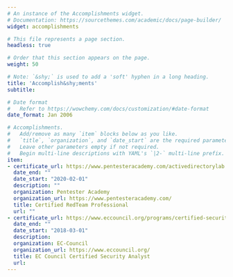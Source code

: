 ```yaml
---
# An instance of the Accomplishments widget.
# Documentation: https://sourcethemes.com/academic/docs/page-builder/
widget: accomplishments

# This file represents a page section.
headless: true

# Order that this section appears on the page.
weight: 50

# Note: `&shy;` is used to add a 'soft' hyphen in a long heading.
title: 'Accomplish&shy;ments'
subtitle:

# Date format
#   Refer to https://wowchemy.com/docs/customization/#date-format
date_format: Jan 2006

# Accomplishments.
#   Add/remove as many `item` blocks below as you like.
#   `title`, `organization`, and `date_start` are the required parameters.
#   Leave other parameters empty if not required.
#   Begin multi-line descriptions with YAML's `|2-` multi-line prefix.
item:
- certificate_url: https://www.pentesteracademy.com/activedirectorylab
  date_end: ""
  date_start: "2020-02-01"
  description: ""
  organization: Pentester Academy
  organization_url: https://www.pentesteracademy.com/
  title: Certified RedTeam Professional
  url: ""
- certificate_url: https://www.eccouncil.org/programs/certified-security-analyst-ecsa/
  date_end: ""
  date_start: "2018-03-01"
  description: 
  organization: EC-Council
  organization_url: https://www.eccouncil.org/
  title: EC Council Certified Security Analyst
  url:
---
```

